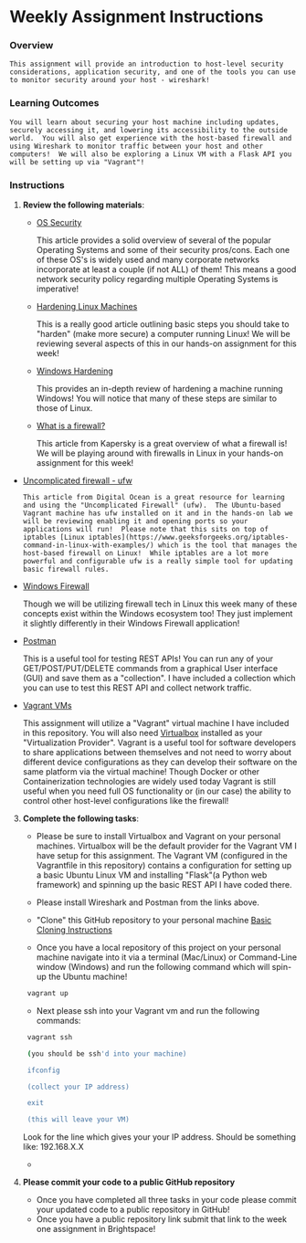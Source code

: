 # Weekly Assignment Instructions


### Overview

    This assignment will provide an introduction to host-level security considerations, application security, and one of the tools you can use to monitor security around your host - wireshark!

### Learning Outcomes

    You will learn about securing your host machine including updates, securely accessing it, and lowering its accessibility to the outside world.  You will also get experience with the host-based firewall and using Wireshark to monitor traffic between your host and other computers!  We will also be exploring a Linux VM with a Flask API you will be setting up via "Vagrant"!
    

### Instructions
1. **Review the following materials**:

   - [OS Security](https://cioinfluence.com/it-and-devops/review-of-secured-operating-system-windows-linux-macos-and-chromeos/)

        This article provides a solid overview of several of the popular Operating Systems and some of their security pros/cons.  Each one of these OS's is widely used and many corporate networks incorporate at least a couple (if not ALL) of them!  This means a good network security policy regarding multiple Operating Systems is imperative! 

   - [Hardening Linux Machines](https://tuxcare.com/blog/linux-system-hardening-top-10-security-tips/)

        This is a really good article outlining basic steps you should take to "harden" (make more secure) a computer running Linux!  We will be reviewing several aspects of this in our hands-on assignment for this week!

   - [Windows Hardening](https://spca.education/windows-11-hardening/)

        This provides an in-depth review of hardening a machine running Windows!  You will notice that many of these steps are similar to those of Linux. 

   - [What is a firewall?](https://usa.kaspersky.com/resource-center/definitions/firewall)

        This article from Kapersky is a great overview of what a firewall is!  We will be playing around with firewalls in Linux in your hands-on assignment for this week!

  - [Uncomplicated firewall - ufw](https://www.digitalocean.com/community/tutorials/ufw-essentials-common-firewall-rules-and-commands)

        This article from Digital Ocean is a great resource for learning and using the "Uncomplicated Firewall" (ufw).  The Ubuntu-based Vagrant machine has ufw installed on it and in the hands-on lab we will be reviewing enabling it and opening ports so your applications will run!  Please note that this sits on top of iptables [Linux iptables](https://www.geeksforgeeks.org/iptables-command-in-linux-with-examples/) which is the tool that manages the host-based firewall on Linux!  While iptables are a lot more powerful and configurable ufw is a really simple tool for updating basic firewall rules.

   - [Windows Firewall](https://learn.microsoft.com/en-us/windows/security/operating-system-security/network-security/windows-firewall/)

        Though we will be utilizing firewall tech in Linux this week many of these concepts exist within the Windows ecosystem too!  They just implement it slightly differently in their Windows Firewall application!

   - [Postman](https://www.postman.com/)

        This is a useful tool for testing REST APIs!  You can run any of your GET/POST/PUT/DELETE commands from a graphical User interface (GUI) and save them as a "collection".  I have included a collection which you can use to test this REST API and collect network traffic.

   - [Vagrant VMs](https://www.vagrantup.com/)

        This assignment will utilize a "Vagrant" virtual machine I have included in this repository.  You will also need [Virtualbox](https://www.virtualbox.org/) installed as your "Virtualization Provider".  Vagrant is a useful tool for software developers to share applications between themselves and not need to worry about different device configurations as they can develop their software on the same platform via the virtual machine!  Though Docker or other Containerization technologies are widely used today Vagrant is still useful when you need full OS functionality or (in our case) the ability to control other host-level configurations like the firewall!



3. **Complete the following tasks**:

   - Please be sure to install Virtualbox and Vagrant on your personal machines.  Virtualbox will be the default provider for the Vagrant VM I have setup for this assignment.  The Vagrant VM (configured in the Vagrantfile in this repository) contains a configuration for setting up a basic Ubuntu Linux VM and installing "Flask"(a Python web framework) and spinning up the basic REST API I have coded there.  

   - Please install Wireshark and Postman from the links above.

   - "Clone" this GitHub repository to your personal machine [Basic Cloning Instructions](https://docs.github.com/en/repositories/creating-and-managing-repositories/cloning-a-repository)

   - Once you have a local repository of this project on your personal machine navigate into it via a terminal (Mac/Linux) or Command-Line window (Windows) and run the following command which will spin-up the Ubuntu machine!

    ```bash
     vagrant up

    ```

   - Next please ssh into your Vagrant vm and run the following commands:

   ```bash
    vagrant ssh

    (you should be ssh'd into your machine)

    ifconfig

    (collect your IP address)

    exit

    (this will leave your VM)
   ```

   Look for the line which gives your your IP address.  Should be something like: 192.168.X.X

   - 
   
4. **Please commit your code to a public GitHub repository**

    - Once you have completed all three tasks in your code please commit your updated code to a public repository in GitHub!
    - Once you have a public repository link submit that link to the week one assignment in Brightspace!
